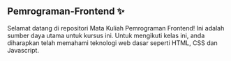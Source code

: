 ## Pemrograman-Frontend ✨
Selamat datang di repositori Mata Kuliah Pemrograman Frontend! Ini adalah sumber daya utama untuk kursus ini. Untuk mengikuti kelas ini, anda diharapkan telah memahami teknologi web dasar seperti HTML, CSS dan Javascript.


